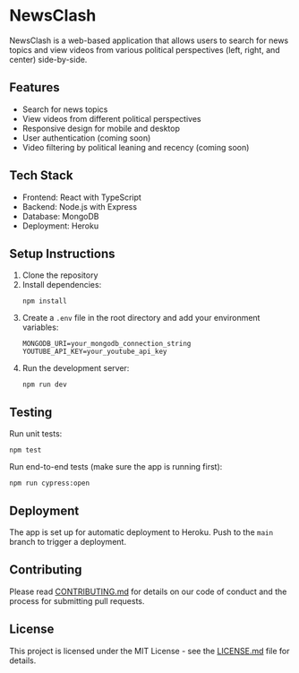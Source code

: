 # NewsClash

NewsClash is a web-based application that allows users to search for news topics and view videos from various political perspectives (left, right, and center) side-by-side.

## Features

- Search for news topics
- View videos from different political perspectives
- Responsive design for mobile and desktop
- User authentication (coming soon)
- Video filtering by political leaning and recency (coming soon)

## Tech Stack

- Frontend: React with TypeScript
- Backend: Node.js with Express
- Database: MongoDB
- Deployment: Heroku

## Setup Instructions

1. Clone the repository
2. Install dependencies:
   ```
   npm install
   ```
3. Create a `.env` file in the root directory and add your environment variables:
   ```
   MONGODB_URI=your_mongodb_connection_string
   YOUTUBE_API_KEY=your_youtube_api_key
   ```
4. Run the development server:
   ```
   npm run dev
   ```

## Testing

Run unit tests:
```
npm test
```

Run end-to-end tests (make sure the app is running first):
```
npm run cypress:open
```

## Deployment

The app is set up for automatic deployment to Heroku. Push to the `main` branch to trigger a deployment.

## Contributing

Please read [CONTRIBUTING.md](CONTRIBUTING.md) for details on our code of conduct and the process for submitting pull requests.

## License

This project is licensed under the MIT License - see the [LICENSE.md](LICENSE.md) file for details.